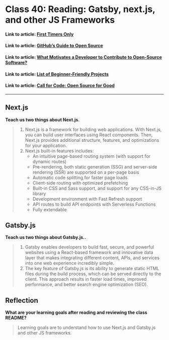 # Class 40: Reading: Gatsby, next.js, and other JS Frameworks

#### Link to article: [First Timers Only](https://nextjs.org/learn/basics/create-nextjs-app)

#### Link to article: [GitHub’s Guide to Open Source](https://www.gatsbyjs.com/docs/tutorial/getting-started/)

#### Link to article: [What Motivates a Developer to Contribute to Open-Source Software?](https://nextjs.org/docs)

#### Link to article: [List of Beginner-Friendly Projects](https://www.gatsbyjs.com/docs/)

#### Link to article: [Call for Code: Open Source for Good](https://www.gatsbyjs.com/docs/)

***

## Next.js

**Teach us two things about Next.js.**

> 1. Next.js is a framework for building web applications.
    With Next.js, you can build user interfaces using React components. Then, Next.js provides additional structure, features, and optimizations for your application.
> 2. Next.js built-in features includes:
>       - An intuitive page-based routing system (with support for dynamic routes)
>       - Pre-rendering, both static generation (SSG) and server-side rendering (SSR) are supported on a per-page basis
>       - Automatic code splitting for faster page loads
>       - Client-side routing with optimized prefetching
>       - Built-in CSS and Sass support, and support for any CSS-in-JS library
>       - Development environment with Fast Refresh support
>       - API routes to build API endpoints with Serverless Functions
>       - Fully extendable


## Gatsby.js

**Teach us two things about Gatsby.js..**

> 1. Gatsby enables developers to build fast, secure, and powerful websites using a React-based framework and innovative data layer that makes integrating different content, APIs, and services into one web experience incredibly simple.
> 2. The key feature of Gatsby.js is its ability to generate static HTML files during the build process, which can be served directly to the client. This approach results in faster load times, improved performance, and better search engine optimization (SEO).



## Reflection

**What are your learning goals after reading and reviewing the class README?**
> Learning goals are to understand how to use Next.js and Gatsby.js and other JS frameworks. 
